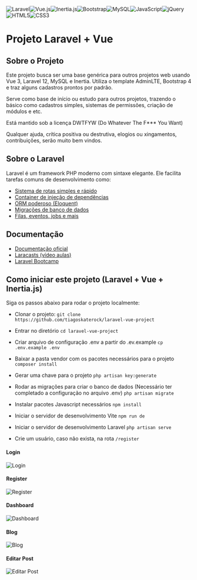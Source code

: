 <img src="https://img.shields.io/badge/Laravel-red?logo=laravel&logoColor=white" alt="Laravel" /><img src="https://img.shields.io/badge/Vue.js-4FC08D?logo=vue.js&logoColor=white" alt="Vue.js" /><img src="https://img.shields.io/badge/Inertia.js-6554C0?logo=javascript&logoColor=white" alt="Inertia.js" /><img src="https://img.shields.io/badge/Bootstrap-7952B3?logo=bootstrap&logoColor=white" alt="Bootstrap" /><img src="https://img.shields.io/badge/MySQL-4479A1?logo=mysql&logoColor=white" alt="MySQL" /><img src="https://img.shields.io/badge/JavaScript-F7DF1E?logo=javascript&logoColor=black" alt="JavaScript" /><img src="https://img.shields.io/badge/jQuery-0769AD?logo=jquery&logoColor=white" alt="jQuery" /><img src="https://img.shields.io/badge/HTML5-E34F26?logo=html5&logoColor=white" alt="HTML5" /><img src="https://img.shields.io/badge/CSS3-1572B6?logo=css&logoColor=white" alt="CSS3" />


# Projeto Laravel + Vue 

## Sobre o Projeto

Este projeto busca ser uma base genérica para outros projetos web usando Vue 3, Laravel 12, MySQL e Inertia. Utiliza o template AdminLTE, Bootstrap 4 e traz alguns cadastros prontos por padrão.

Serve como base de início ou estudo para outros projetos, trazendo o básico como cadastros simples, sistemas de permissões, criação de módulos e etc. 

Está mantido sob a licença DWTFYW (Do Whatever The F*** You Want)

Qualquer ajuda, crítica positiva ou destrutiva, elogios ou xingamentos, contribuições, serão muito bem vindos.

## Sobre o Laravel

Laravel é um framework PHP moderno com sintaxe elegante. Ele facilita tarefas comuns de desenvolvimento como:

- [Sistema de rotas simples e rápido](https://laravel.com/docs/routing)
- [Container de injeção de dependências](https://laravel.com/docs/container)
- [ORM poderoso (Eloquent)](https://laravel.com/docs/eloquent)
- [Migrações de banco de dados](https://laravel.com/docs/migrations)
- [Filas, eventos, jobs e mais](https://laravel.com/docs)

## Documentação

- [Documentação oficial](https://laravel.com/docs)
- [Laracasts (vídeo aulas)](https://laracasts.com)
- [Laravel Bootcamp](https://bootcamp.laravel.com)

## Como iniciar este projeto (Laravel + Vue + Inertia.js)

Siga os passos abaixo para rodar o projeto localmente:

- Clonar o projeto:
```git clone https://github.com/tiagoskaterock/laravel-vue-project```

- Entrar no diretório
```cd laravel-vue-project```

- Criar arquivo de configuração .env a partir do .ev.example
```cp .env.example .env```

- Baixar a pasta vendor com os pacotes necessários para o projeto
```composer install```

- Gerar uma chave para o projeto
```php artisan key:generate```

- Rodar as migrações para criar o banco de dados (Necessário ter completado a configuração no arquivo .env)
```php artisan migrate```

- Instalar pacotes Javascript necessários
```npm install```

- Iniciar o servidor de desenvolvimento Vite
```npm run de```

- Iniciar o servidor de desenvolvimento Laravel
```php artisan serve```

- Crie um usuário, caso não exista, na rota 
`/register`


#### Login
<img src="public/img/login.png" alt="Login" />

#### Register
<img src="public/img/register.png" alt="Register" />

#### Dashboard
<img src="public/img/dashboard.png" alt="Dashboard" />

#### Blog
<img src="public/img/blog.png" alt="Blog" />

#### Editar Post
<img src="public/img/editar-post.png" alt="Editar Post" />

